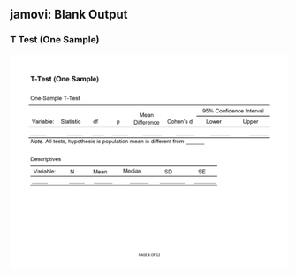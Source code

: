 ## jamovi: Blank Output

### T Test (One Sample)

<p align="center"><kbd><img src="onesample.png"></kbd></p>
